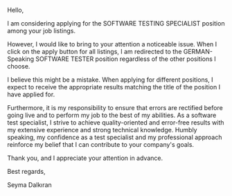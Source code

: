 Hello,

I am considering applying for the SOFTWARE TESTING SPECIALIST position among your job listings.

However, I would like to bring to your attention a noticeable issue. When I click on the apply button for all listings, I am redirected to the GERMAN-Speaking SOFTWARE TESTER position regardless of the other positions I choose.

I believe this might be a mistake. When applying for different positions, I expect to receive the appropriate results matching the title of the position I have applied for.

Furthermore, it is my responsibility to ensure that errors are rectified before going live and to perform my job to the best of my abilities. As a software test specialist, I strive to achieve quality-oriented and error-free results with my extensive experience and strong technical knowledge. Humbly speaking, my confidence as a test specialist and my professional approach reinforce my belief that I can contribute to your company's goals.

Thank you, and I appreciate your attention in advance.

Best regards,

Seyma Dalkıran